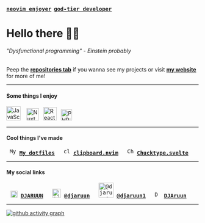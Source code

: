 <kbd>**[neovim enjoyer](https://neovim.io/)**</kbd>
&thinsp;<kbd>**[god-tier developer](https://github.com/djaruun/bliss)**</kbd>

# Hello there 👋🏼

###### *"Dysfunctional programming"* - Einstein probably<br>

Peep the **[repositories tab](https://github.com/DJARUUN?tab=repositories)** if you wanna see my projects or visit **[my website](https://djaruun.github.io)** for more of me!

---

#### Some things I enjoy

<!--[<img alt="Ocaml (my caml)" src="https://cdn.icon-icons.com/icons2/2699/PNG/512/ocaml_logo_icon_170902.png" height="41">](https://ocaml.org) 
&nbsp;&thinsp;&thinsp;&thinsp;-->
[<img alt="JavaScript" src="https://encrypted-tbn0.gstatic.com/images?q=tbn:ANd9GcRuHnJDLOcdm_0b6N6kNj-1OvO9KhKYgqIy0w&s" height="37">](https://developer.mozilla.org/en-US/docs/Web/JavaScript)
&nbsp;&nbsp;&nbsp;[<img alt="Nuxt" src="https://cdn.prod.website-files.com/62865614b39c464b76d339aa/663555c0065bdcced0870641_Nuxt-2.svg" height="32">](https://nuxt.com)
&nbsp;&nbsp;[<img alt="React" src="https://react.dev/images/brand/logo_dark.svg" height="35">](https://react.dev)
&nbsp;&nbsp;[<img alt="PHP: Hypertext Preprocessor" src="https://upload.wikimedia.org/wikipedia/commons/thumb/2/27/PHP-logo.svg/800px-PHP-logo.svg.png" height="29">](https://www.php.net/)

---

#### Cool things I've made

<kbd>&thinsp;<img alt="My dotfiles" src="https://gitlab.com/uploads/-/system/project/avatar/59006208/dotfiles.jpg?width=32" width="17"> **[My dotfiles](https://github.com/djaruun/dotfiles)**&nbsp;</kbd>
&thinsp;<kbd>&thinsp;<img alt="clipboard.nvim" src="https://gitlab.com/uploads/-/system/project/avatar/60270983/communityIcon_n2hvyn96zwk81.png?width=48" width="17"> **[clipboard.nvim](https://github.com/djaruun/clipboard.nvim)**&nbsp;</kbd>
&thinsp;<kbd>&thinsp;<img alt="Chucktype.svelte" src="https://avatars.githubusercontent.com/u/89078636?s=32&v=4" width="17"> **[Chucktype.svelte](https://github.com/DJAruun/chucktype.svelte)**&nbsp;</kbd>

---

#### My social links

&thinsp;<kbd>&thinsp;<img alt="DJARUUN" src="https://external-content.duckduckgo.com/iu/?u=https%3A%2F%2Fstatic.wikia.nocookie.net%2Fminecraft-esp%2Fimages%2F4%2F4b%2FModrinth_Logo.png%2Frevision%2Flatest%2Fscale-to-width-down%2F1200%3Fcb%3D20231227082445%26path-prefix%3Des&f=1&nofb=1&ipt=bf5aa96ce9eff911705ec034ea6935c6b7c7235dd47e29dcb1e297a1185ec43e&ipo=images" width="18"> **[DJARUUN](https://modrinth.com/user/DJARUUN)**&nbsp;</kbd>
&thinsp;<kbd>&thinsp;<img alt="@djaruun" src="https://assets-global.website-files.com/6257adef93867e50d84d30e2/636e0a6a49cf127bf92de1e2_icon_clyde_blurple_RGB.png" width="23"> **[@djaruun](https://discord.com)**&nbsp;</kbd>
&thinsp;<kbd>&thinsp;<img alt="@djaruun1" src="https://upload.wikimedia.org/wikipedia/commons/thumb/e/ef/Twitter_and_X_logos.svg/2560px-Twitter_and_X_logos.svg.png" width="39"> **[@djaruun1](https://x.com/djaruun1)**&nbsp;</kbd>
&thinsp;<kbd>&thinsp;<img alt="DJAruun" src="https://cdn-icons-png.flaticon.com/512/25/25231.png" width="16"> **[DJAruun](https://github.com/DJAruun)**&nbsp;</kbd>

---

[![github activity graph](https://github-readme-activity-graph.vercel.app/graph?username=djaruun&theme=github-compact)](https://github.com/djaruun)
